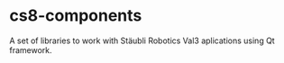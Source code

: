 # cs8-components
A set of libraries to work with Stäubli Robotics Val3 aplications using Qt framework.
